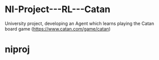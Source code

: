 # NI-Project---RL---Catan
University project, developing an Agent which learns playing the Catan board game (https://www.catan.com/game/catan)
# niproj
